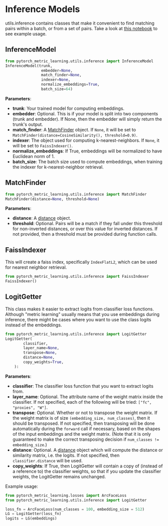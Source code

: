 # Inference Models

utils.inference contains classes that make it convenient to find matching pairs within a batch, or from a set of pairs. Take a look at [this notebook](https://colab.research.google.com/github/KevinMusgrave/pytorch-metric-learning/blob/master/examples/notebooks/Inference.ipynb) to see example usage.

## InferenceModel
```python
from pytorch_metric_learning.utils.inference import InferenceModel
InferenceModel(trunk, 
				embedder=None, 
				match_finder=None, 
				indexer=None,
				normalize_embeddings=True,
				batch_size=64)
```
**Parameters**:

* **trunk**: Your trained model for computing embeddings.
* **embedder**: Optional. This is if your model is split into two components (trunk and embedder). If None, then the embedder will simply return the trunk's output.
* **match_finder**: A [MatchFinder](inference_models.md#matchfinder) object. If ```None```, it will be set to ```MatchFinder(distance=CosineSimilarity(), threshold=0.9)```.
* **indexer**: The object used for computing k-nearest-neighbors. If ```None```, it will be set to ```FaissIndexer()```.
* **normalize_embeddings**: If True, embeddings will be normalized to have Euclidean norm of 1.
* **batch_size**: The batch size used to compute embeddings, when training the indexer for k-nearest-neighbor retrieval.



## MatchFinder
```python
from pytorch_metric_learning.utils.inference import MatchFinder
MatchFinder(distance=None, threshold=None)
```

**Parameters**:

* **distance**: A [distance](distances.md) object.
* **threshold**: Optional. Pairs will be a match if they fall under this threshold for non-inverted distances, or over this value for inverted distances. If not provided, then a threshold must be provided during function calls.


## FaissIndexer
This will create a faiss index, specifically ```IndexFlatL2```, which can be used for nearest neighbor retrieval.
```python
from pytorch_metric_learning.utils.inference import FaissIndexer
FaissIndexer()
```


## LogitGetter
This class makes it easier to extract logits from classifier loss functions. Although "metric learning" usually means that you use embeddings during inference, there might be cases where you want to use the class logits instead of the embeddings.
```python
from pytorch_metric_learning.utils.inference import LogitGetter
LogitGetter(
        classifier,
        layer_name=None,
        transpose=None,
        distance=None,
        copy_weights=True,
    ):
```

**Parameters**:

* **classifier**: The classifier loss function that you want to extract logits from.
* **layer_name**: Optional. The attribute name of the weight matrix inside the classifier. If not specified, each of the following will be tried: ```["fc", "proxies", "W"]```.
* **transpose**: Optional. Whether or not to transpose the weight matrix. If the weight matrix is of size ```(embedding_size, num_classes)```, then it should be transposed. If not specified, then transposing will be done automatically during the ```forward``` call if necessary, based on the shapes of the input embeddings and the weight matrix. (Note that it is only guaranteed to make the correct transposing decision if ```num_classes != embedding_size```.)
* **distance**: Optional. A [distance](distances.md) object which will compute the distance or similarity matrix, i.e. the logits. If not specified, then ```classifier.distance``` will be used.
* **copy_weights**: If True, then LogitGetter will contain a copy of (instead of a reference to) the classifier weights, so that if you update the classifier weights, the LogitGetter remains unchanged.


Example usage:
```python
from pytorch_metric_learning.losses import ArcFaceLoss
from pytorch_metric_learning.utils.inference import LogitGetter

loss_fn = ArcFaceLoss(num_classes = 100, embedding_size = 512)
LG = LogitGetter(loss_fn)
logits = LG(embeddings)
```